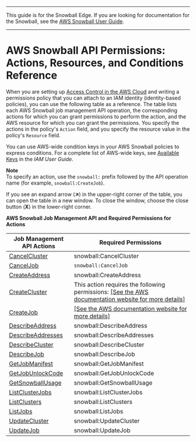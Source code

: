 --------

This guide is for the Snowball Edge\. If you are looking for documentation for the Snowball, see the [AWS Snowball User Guide](http://docs.aws.amazon.com/snowball/latest/ug/whatissnowball.html)\.

--------

# AWS Snowball API Permissions: Actions, Resources, and Conditions Reference<a name="snowball-api-permissions-ref"></a>

When you are setting up [Access Control in the AWS Cloud](authentication-and-access-control.md#access-control) and writing a permissions policy that you can attach to an IAM identity \(identity\-based policies\), you can use the following table as a reference\. The table lists each AWS Snowball job management API operation, the corresponding actions for which you can grant permissions to perform the action, and the AWS resource for which you can grant the permissions\. You specify the actions in the policy's `Action` field, and you specify the resource value in the policy's `Resource` field\. 

You can use AWS\-wide condition keys in your AWS Snowball policies to express conditions\. For a complete list of AWS\-wide keys, see [Available Keys](http://docs.aws.amazon.com/IAM/latest/UserGuide/reference_policies_elements.html#AvailableKeys) in the *IAM User Guide*\. 

**Note**  
To specify an action, use the `snowball:` prefix followed by the API operation name \(for example, `snowball:CreateJob`\)\.

If you see an expand arrow \(**↗**\) in the upper\-right corner of the table, you can open the table in a new window\. To close the window, choose the close button \(**X**\) in the lower\-right corner\.


**AWS Snowball Job Management API and Required Permissions for Actions**  

| Job Management API Actions | Required Permissions | 
| --- | --- | 
|   [CancelCluster](http://docs.aws.amazon.com/snowball/latest/api-reference/API_CancelCluster.html)   | snowball:CancelCluster | 
|   [CancelJob](http://docs.aws.amazon.com/snowball/latest/api-reference/API_CancelJob.html)  |  `snowball:CancelJob`  | 
|   [CreateAddress](http://docs.aws.amazon.com/snowball/latest/api-reference/API_CreateAddress.html)  | snowball:CreateAddress | 
|   [CreateCluster](http://docs.aws.amazon.com/snowball/latest/api-reference/API_CreateCluster.html)  | This action requires the following permissions: [\[See the AWS documentation website for more details\]](http://docs.aws.amazon.com/snowball/latest/developer-guide/snowball-api-permissions-ref.html) | 
|   [CreateJob](http://docs.aws.amazon.com/snowball/latest/api-reference/API_CreateJob.html)  |  [\[See the AWS documentation website for more details\]](http://docs.aws.amazon.com/snowball/latest/developer-guide/snowball-api-permissions-ref.html) | 
|   [DescribeAddress](http://docs.aws.amazon.com/snowball/latest/api-reference/API_DescribeAddress.html)  | snowball:DescribeAddress | 
|   [DescribeAddresses](http://docs.aws.amazon.com/snowball/latest/api-reference/API_DescribeAddresses.html)  | snowball:DescribeAddresses | 
|   [DescribeCluster](http://docs.aws.amazon.com/snowball/latest/api-reference/API_DescribeCluster.html)  | snowball:DescribeCluster | 
|   [DescribeJob](http://docs.aws.amazon.com/snowball/latest/api-reference/API_DescribeJob.html)  | snowball:DescribeJob | 
|   [GetJobManifest](http://docs.aws.amazon.com/snowball/latest/api-reference/API_GetJobManifest.html)  | snowball:GetJobManifest | 
|   [GetJobUnlockCode](http://docs.aws.amazon.com/snowball/latest/api-reference/API_GetJobUnlockCode.html)  | snowball:GetJobUnlockCode | 
|   [GetSnowballUsage](http://docs.aws.amazon.com/snowball/latest/api-reference/API_GetSnowballUsage.html)  | snowball:GetSnowballUsage | 
|   [ListClusterJobs](http://docs.aws.amazon.com/snowball/latest/api-reference/API_ListClusterJobs.html)  | snowball:ListClusterJobs | 
|   [ListClusters](http://docs.aws.amazon.com/snowball/latest/api-reference/API_ListClusters.html)  | snowball:ListClusters | 
|   [ListJobs](http://docs.aws.amazon.com/snowball/latest/api-reference/API_ListJobs.html)  | snowball:ListJobs | 
|   [UpdateCluster](http://docs.aws.amazon.com/snowball/latest/api-reference/API_UpdateCluster.html)  | snowball:UpdateCluster | 
|   [UpdateJob](http://docs.aws.amazon.com/snowball/latest/api-reference/API_UpdateJob.html)  | snowball:UpdateJob | 